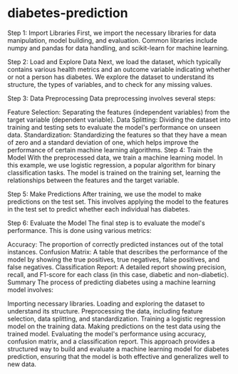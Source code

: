 # diabetes-prediction
Step 1: Import Libraries
First, we import the necessary libraries for data manipulation, model building, and evaluation. Common libraries include numpy and pandas for data handling, and scikit-learn for machine learning.

Step 2: Load and Explore Data
Next, we load the dataset, which typically contains various health metrics and an outcome variable indicating whether or not a person has diabetes. We explore the dataset to understand its structure, the types of variables, and to check for any missing values.

Step 3: Data Preprocessing
Data preprocessing involves several steps:

Feature Selection: Separating the features (independent variables) from the target variable (dependent variable).
Data Splitting: Dividing the dataset into training and testing sets to evaluate the model's performance on unseen data.
Standardization: Standardizing the features so that they have a mean of zero and a standard deviation of one, which helps improve the performance of certain machine learning algorithms.
Step 4: Train the Model
With the preprocessed data, we train a machine learning model. In this example, we use logistic regression, a popular algorithm for binary classification tasks. The model is trained on the training set, learning the relationships between the features and the target variable.

Step 5: Make Predictions
After training, we use the model to make predictions on the test set. This involves applying the model to the features in the test set to predict whether each individual has diabetes.

Step 6: Evaluate the Model
The final step is to evaluate the model's performance. This is done using various metrics:

Accuracy: The proportion of correctly predicted instances out of the total instances.
Confusion Matrix: A table that describes the performance of the model by showing the true positives, true negatives, false positives, and false negatives.
Classification Report: A detailed report showing precision, recall, and F1-score for each class (in this case, diabetic and non-diabetic).
Summary
The process of predicting diabetes using a machine learning model involves:

Importing necessary libraries.
Loading and exploring the dataset to understand its structure.
Preprocessing the data, including feature selection, data splitting, and standardization.
Training a logistic regression model on the training data.
Making predictions on the test data using the trained model.
Evaluating the model's performance using accuracy, confusion matrix, and a classification report.
This approach provides a structured way to build and evaluate a machine learning model for diabetes prediction, ensuring that the model is both effective and generalizes well to new data.
